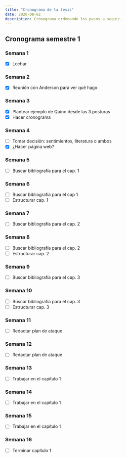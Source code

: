 ```yaml
---
title: "Cronograma de la tesis"
date: 2020-08-02
description: Cronograma ordenando los pasos a seguir.
---
```



## Cronograma semestre 1

### Semana 1
* [x] Lochar 

### Semana 2
- [x] Reunión con Anderson para ver qué hago

### Semana 3
- [x] Plantear ejemplo de Quino desde las 3 posturas
- [x] Hacer cronograma

### Semana 4
- [ ] Tomar decisión: sentimientos, literatura o ambos
- [x] ¿Hacer página web?

### Semana 5
- [ ] Buscar bibliografía para el cap. 1

### Semana 6
- [ ] Buscar bibliografía para el cap 1
- [ ] Estructurar cap. 1

### Semana 7
- [ ] Buscar bibliografía para el cap. 2

### Semana 8
- [ ] Buscar bibliografía para el cap. 2
- [ ] Estructurar cap. 2

### Semana 9
- [ ] Buscar bibliografía para el cap. 3

### Semana 10
- [ ] Buscar bibliografía para el cap. 3
- [ ] Estructurar cap. 3

### Semana 11
- [ ] Redactar plan de ataque

### Semana 12
- [ ] Redactar plan de ataque

### Semana 13
- [ ] Trabajar en el capítulo 1

### Semana 14
- [ ] Trabajar en el capítulo 1

### Semana 15
- [ ] Trabajar en el capítulo 1

### Semana 16
- [ ] Terminar capítulo 1
